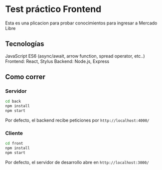 # Test práctico Frontend

Esta es una plicacion para probar conocimientos para ingresar a Mercado Libre


## Tecnologías 

JavaScript ES6 (async/await, arrow function, spread operator, etc..)
Frontend: React, Stylus
Backend: Node.js, Express


## Como correr

### Servidor

```bash
cd back
npm install
npm start
```

Por defecto, el backend recibe peticiones por `http://localhost:4000/`

### Cliente

```bash
cd front
npm install
npm start
```

Por defecto, el servidor de desarrollo abre en `http://localhost:3000/`
